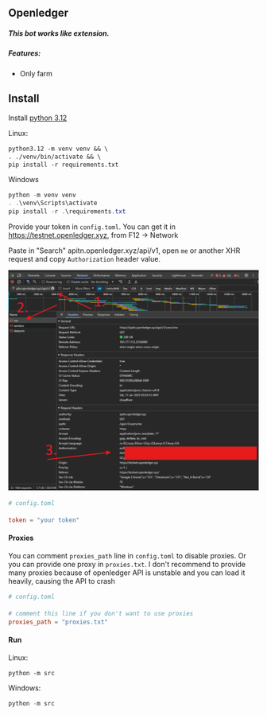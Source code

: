 ## Openledger

##### This bot works like extension.

##### Features:
- Only farm

## Install

Install [python 3.12](https://www.python.org/downloads/release/python-3120/)


Linux:
```shell
python3.12 -m venv venv && \
. ./venv/bin/activate && \
pip install -r requirements.txt
```

Windows
```powershell
python -m venv venv
. .\venv\Scripts\activate
pip install -r .\requirements.txt
```

Provide your token in `config.toml`. You can get it in https://testnet.openledger.xyz,
from F12 -> Network

Paste in "Search" apitn.openledger.xyz/api/v1, open `me` or another XHR request and copy `Authorization` header value.

![token catching](./assets/openledger-readme-1.png)

```toml
# config.toml

token = "your token"
```


#### Proxies

You can comment `proxies_path` line in `config.toml` to disable proxies.
Or you can provide one proxy in `proxies.txt`.
I don't recommend to provide many proxies because of openledger API is unstable and you can load it heavily, causing the API to crash

```toml
# config.toml

# comment this line if you don't want to use proxies
proxies_path = "proxies.txt"
```

#### Run

Linux:
```shell
python -m src
```

Windows:
```powershell
python -m src
```
